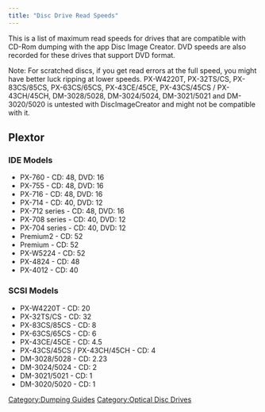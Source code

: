 ```yaml
---
title: "Disc Drive Read Speeds"
---
```


This is a list of maximum read speeds for drives that are compatible
with CD-Rom dumping with the app Disc Image Creator. DVD speeds are also
recorded for these drives that support DVD format.

Note: For scratched discs, if you get read errors at the full speed, you
might have better luck ripping at lower speeds. PX-W4220T, PX-32TS/CS,
PX-83CS/85CS, PX-63CS/65CS, PX-43CE/45CE, PX-43CS/45CS / PX-43CH/45CH,
DM-3028/5028, DM-3024/5024, DM-3021/5021 and DM-3020/5020 is untested
with DiscImageCreator and might not be compatible with it.

## Plextor

### IDE Models

  - PX-760 - CD: 48, DVD: 16
  - PX-755 - CD: 48, DVD: 16
  - PX-716 - CD: 48, DVD: 16
  - PX-714 - CD: 40, DVD: 12
  - PX-712 series - CD: 48, DVD: 16
  - PX-708 series - CD: 40, DVD: 12
  - PX-704 series - CD: 40, DVD: 12
  - Premium2 - CD: 52
  - Premium - CD: 52
  - PX-W5224 - CD: 52
  - PX-4824 - CD: 48
  - PX-4012 - CD: 40

### SCSI Models

  - PX-W4220T - CD: 20
  - PX-32TS/CS - CD: 32
  - PX-83CS/85CS - CD: 8
  - PX-63CS/65CS - CD: 6
  - PX-43CE/45CE - CD: 4.5
  - PX-43CS/45CS / PX-43CH/45CH - CD: 4
  - DM-3028/5028 - CD: 2.23
  - DM-3024/5024 - CD: 2
  - DM-3021/5021 - CD: 1
  - DM-3020/5020 - CD: 1

[Category:Dumping Guides](Category:Dumping_Guides "wikilink")
[Category:Optical Disc Drives](Category:Optical_Disc_Drives "wikilink")
